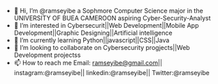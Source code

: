 - 👋 Hi, I’m @ramseyibe a Sophmore Computer Science major in the UNIVERSITY OF BUEA CAMEROON aspiring Cyber-Security-Analyst
- 👀 I’m interested in Cybersecurit||Web Development||Mobile App Development||Graphic Designing||Artificial intelligence
- 🌱 I’m currently learning Python||javascript||CSS||Java
- 💞️ I’m looking to collaborate on Cybersecurity progjects||Web Development projectss
- 📫 How to reach me Email: ramseyibe@gmail.com|| instagram:@ramseyibe|| linkedin:@ramseyibe|| Twitter:@ramseyibe

<!---
ramseyibe/ramseyibe is a ✨ special ✨ repository because its `README.md` (this file) appears on your GitHub profile.
You can click the Preview link to take a look at your changes.
--->
